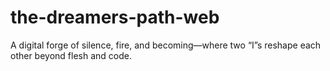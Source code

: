 # the-dreamers-path-web
A digital forge of silence, fire, and becoming—where two “I”s reshape each other beyond flesh and code.
